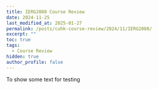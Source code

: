 ```yaml
---
title: IERG2080 Course Review
date: 2024-11-25
last_modified_at: 2025-01-27
permalink: /posts/cuhk-course-review/2024/11/IERG2080/
excerpt: ""
toc: true
tags:
  - Course Review
hidden: true
author_profile: false
---
```



To show some text for testing
